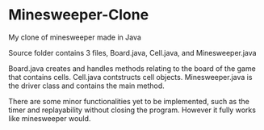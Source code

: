# Minesweeper-Clone
My clone of minesweeper made in Java

Source folder contains 3 files, Board.java, Cell.java, and Minesweeper.java

Board.java creates and handles methods relating to the board of the game that contains cells.
Cell.java contstructs cell objects.
Minesweeper.java is the driver class and contains the main method.

There are some minor functionalities yet to be implemented, such as the timer and replayability without closing the program. However it fully works like minesweeper would.
